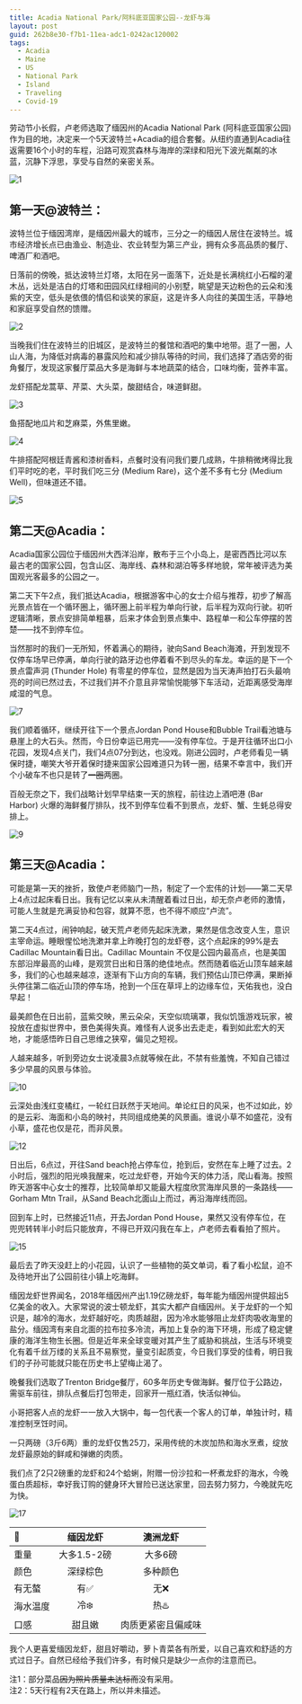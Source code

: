 ```yaml
---
title: Acadia National Park/阿科底亚国家公园--龙虾与海
layout: post
guid: 262b8e30-f7b1-11ea-adc1-0242ac120002
tags:
  - Acadia
  - Maine
  - US
  - National Park
  - Island
  - Traveling
  - Covid-19
---
```


劳动节小长假，卢老师选取了缅因州的Acadia National Park (阿科底亚国家公园) 作为目的地，决定来一个5天波特兰+Acadia的组合套餐。从纽约直通到Acadia往返需要16个小时的车程，沿路可观赏森林与海岸的深绿和阳光下波光粼粼的冰蓝，沉静下浮思，享受与自然的亲密关系。

![1](/media/files/2020/09/15/1.png)


## 第一天@波特兰：
 
波特兰位于缅因湾岸，是缅因州最大的城市，三分之一的缅因人居住在波特兰。城市经济增长点已由渔业、制造业、农业转型为第三产业，拥有众多高品质的餐厅、啤酒厂和酒吧。

日落前的傍晚，抵达波特兰灯塔，太阳在另一面落下，近处是长满桃红小石榴的灌木丛，远处是洁白的灯塔和田园风红绿相间的小别墅，眺望是天边粉色的云朵和浅紫的天空，低头是依偎的情侣和谈笑的家庭，这是许多人向往的美国生活，平静地和家庭享受自然的馈赠。

![2](/media/files/2020/09/15/2.jpg)

当晚我们住在波特兰的旧城区，是波特兰的餐馆和酒吧的集中地带。逛了一圈，人山人海，为降低对病毒的暴露风险和减少排队等待的时间，我们选择了酒店旁的街角餐厅，发现这家餐厅菜品大多是海鲜与本地蔬菜的结合，口味均衡，营养丰富。

龙虾搭配龙蒿草、芹菜、大头菜，酸甜结合，味道鲜甜。

![3](/media/files/2020/09/15/3.JPG)

鱼搭配地瓜片和芝麻菜，外焦里嫩。

![4](/media/files/2020/09/15/4.JPG)

牛排搭配阿根廷青酱和漆树香料，点餐时没有问我们要几成熟，牛排稍微烤得比我们平时吃的老，平时我们吃三分 (Medium Rare)，这个差不多有七分 (Medium Well)，但味道还不错。

![5](/media/files/2020/09/15/5.JPG)


## 第二天@Acadia：

Acadia国家公园位于缅因州大西洋沿岸，散布于三个小岛上，是密西西比河以东最古老的国家公园，包含山区、海岸线、森林和湖泊等多样地貌，常年被评选为美国观光客最多的公园之一。

第二天下午2点，我们抵达Acadia，根据游客中心的女士介绍与推荐，初步了解高光景点皆在一个循环圈上，循环圈上前半程为单向行驶，后半程为双向行驶。初听逻辑清晰，景点安排简单粗暴，后来才体会到景点集中、路程单一和公车停摆的苦楚——找不到停车位。

当然那时的我们一无所知，怀着满心的期待，驶向Sand Beach海滩，开到发现不仅停车场早已停满，单向行驶的路牙边也停着看不到尽头的车龙。幸运的是下一个景点雷声洞 (Thunder Hole) 有零星的停车位，显然是因为当天涛声拍打石头最响亮的时间已然过去，不过我们并不介意且非常愉悦能够下车活动，近距离感受海岸咸湿的气息。


![7](/media/files/2020/09/15/7.jpg)

我们顺着循环，继续开往下一个景点Jordan Pond House和Bubble Trail看池塘与悬崖上的大石头。然而，今日份幸运已用完——没有停车位。于是开往循环出口小花园，发现4点关门，我们4点07分到达，也没戏。刚进公园时，卢老师看见一辆保时捷，嘲笑大爷开着保时捷来国家公园难道只为转一圈，结果不幸言中，我们开个小破车不也只是转了~~一圈~~两圈。

百般无奈之下，我们战略计划早早结束一天的旅程，前往边上酒吧港 (Bar Harbor) 火爆的海鲜餐厅排队，找不到停车位看不到景点，龙虾、蟹、生蚝总得安排上。

![9](/media/files/2020/09/15/9.jpg)


## 第三天@Acadia：

可能是第一天的挫折，致使卢老师脑门一热，制定了一个宏伟的计划——第二天早上4点过起床看日出。我有记忆以来从未清醒着看过日出，却无奈卢老师的激情，可能人生就是充满妥协和包容，就算不愿，也不得不顺应“卢流”。

第二天4点过，闹钟响起，破天荒卢老师先起床洗漱，果然是信念改变人生，意识主宰命运。睡眼惺忪地洗漱并拿上昨晚打包的龙虾卷，这个点起床的99%是去Cadillac Mountain看日出。Cadillac Mountain 不仅是公园内最高点，也是美国东部沿岸最高的山峰，是观赏日出和日落的绝佳地点。然而随着临近山顶车越来越多，我们的心也越来越凉，逐渐有下山方向的车辆，我们预估山顶已停满，果断掉头停往第二临近山顶的停车场，抢到一个压在草坪上的边缘车位，天佑我也，没白早起！

最美颜色在日出前，蓝紫交映，黑云朵朵，天空似琉璃罩，我似饥饿游戏玩家，被投放在虚拟世界中，景色美得失真。难怪有人说多出去走走，看到如此宏大的天地，才能感悟昨日自己思维之狭窄，偏见之短视。

人越来越多，听到旁边女士说凌晨3点就等候在此，不禁有些羞愧，不知自己错过多少早晨的风景与体验。

![10](/media/files/2020/09/15/10.jpg)

云深处由浅红变橘红，一轮红日跃然于天地间。单论红日的风采，也不过如此，妙的是云彩、海面和小岛的映衬，共同组成绝美的风景画。谁说小草不如盛花，没有小草，盛花也仅是花，而非风景。

![12](/media/files/2020/09/15/12.jpg)

日出后，6点过，开往Sand beach抢占停车位，抢到后，安然在车上睡了过去。2小时后，强烈的阳光唤我醒来，吃过龙虾卷，开始今天的体力活，爬山看海。按照昨天游客中心女士的推荐，比较简单却又能最大程度欣赏海岸风景的一条路线——Gorham Mtn Trail，从Sand Beach北面山上而过，再沿海岸线而回。

回到车上时，已然接近11点，开去Jordan Pond House，果然又没有停车位，在兜兜转转半小时后只能放弃，不得已开双闪我在车上，卢老师去看看拍了照片。

![15](/media/files/2020/09/15/15.jpg)

最后去了昨天没赶上的小花园，认识了一些植物的英文单词，看了看小松鼠，迫不及待地开出了公园前往小镇上吃海鲜。

缅因龙虾世界闻名，2018年缅因州产出1.19亿磅龙虾，每年能为缅因州提供超出5亿美金的收入。大家常说的波士顿龙虾，其实大都产自缅因州。关于龙虾的一个知识是，越冷的海水，龙虾越好吃，肉质越甜，因为冷水能够阻止龙虾肉吸收海里的盐分。缅因湾有来自北面的拉布拉多冷流，再加上复杂的海下环境，形成了稳定健康的海洋生物生长圈。但是近年来全球变暖对其产生了威胁和挑战，生活与环境变化有着千丝万缕的关系且不易察觉，量变引起质变，今日我们享受的佳肴，明日我们的子孙可能就只能在历史书上望梅止渴了。

晚餐我们选取了Trenton Bridge餐厅，60多年历史专做海鲜。餐厅位于公路边，需驱车前往，排队点餐后打包带走，回家开一瓶红酒，快活似神仙。

小哥把客人点的龙虾一一放入大锅中，每一包代表一个客人的订单，单独计时，精准控制烹饪时间。

一只两磅（3斤6两）重的龙虾仅售25刀，采用传统的木炭加热和海水烹煮，绽放龙虾最原始的鲜咸和弹嫩的肉质。

我们点了2只2磅重的龙虾和24个蛤蜊，附赠一份沙拉和一杯煮龙虾的海水，今晚蛋白质超标，幸好我订购的健身环大冒险已送达家里，回去努力努力，今晚就先吃为快。

![17](/media/files/2020/09/15/17.jpg)

|   🦞      | 缅因龙虾       | 澳洲龙虾     |
| :---     |    :----:     | :----:  |
| 重量      | 大多1.5-2磅    | 大多6磅   |
| 颜色      | 深绿棕色       | 多种颜色      |
| 有无螯    | 有✅            | 无❌   |
| 海水温度   | 冷❄️           | 热♨️   |
| 口感      | 甜且嫩         | 肉质更紧密且偏咸味   |

我个人更喜爱缅因龙虾，甜且好嚼动，萝卜青菜各有所爱，以自己喜欢和舒适的方式过日子。自然已经给予我们许多，有时候只是缺少一点你的注意而已。

注1：部分菜品~~因为照片质量未达标而~~没有采用。<br/>
注2：5天行程有2天在路上，所以并未描述。
